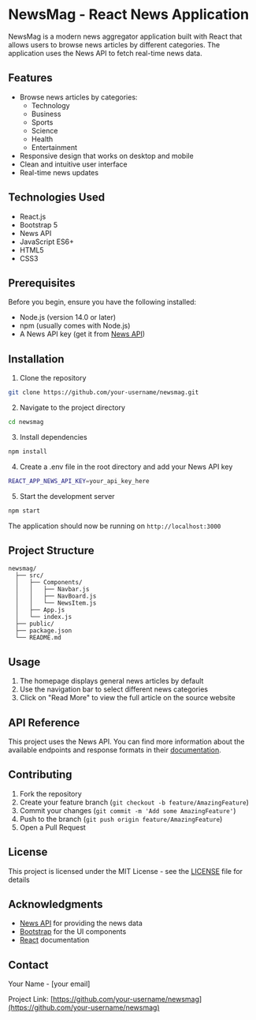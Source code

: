 # NewsMag - React News Application

NewsMag is a modern news aggregator application built with React that allows users to browse news articles by different categories. The application uses the News API to fetch real-time news data.

## Features

- Browse news articles by categories:
  - Technology
  - Business
  - Sports
  - Science
  - Health
  - Entertainment
- Responsive design that works on desktop and mobile
- Clean and intuitive user interface
- Real-time news updates



## Technologies Used

- React.js
- Bootstrap 5
- News API
- JavaScript ES6+
- HTML5
- CSS3

## Prerequisites

Before you begin, ensure you have the following installed:
- Node.js (version 14.0 or later)
- npm (usually comes with Node.js)
- A News API key (get it from [News API](https://newsapi.org/))

## Installation

1. Clone the repository
```bash
git clone https://github.com/your-username/newsmag.git
```

2. Navigate to the project directory
```bash
cd newsmag
```

3. Install dependencies
```bash
npm install
```

4. Create a .env file in the root directory and add your News API key
```bash
REACT_APP_NEWS_API_KEY=your_api_key_here
```

5. Start the development server
```bash
npm start
```

The application should now be running on `http://localhost:3000`

## Project Structure

```
newsmag/
  ├── src/
  │   ├── Components/
  │   │   ├── Navbar.js
  │   │   ├── NavBoard.js
  │   │   └── NewsItem.js
  │   ├── App.js
  │   └── index.js
  ├── public/
  ├── package.json
  └── README.md
```

## Usage

1. The homepage displays general news articles by default
2. Use the navigation bar to select different news categories
3. Click on "Read More" to view the full article on the source website

## API Reference

This project uses the News API. You can find more information about the available endpoints and response formats in their [documentation](https://newsapi.org/docs).

## Contributing

1. Fork the repository
2. Create your feature branch (`git checkout -b feature/AmazingFeature`)
3. Commit your changes (`git commit -m 'Add some AmazingFeature'`)
4. Push to the branch (`git push origin feature/AmazingFeature`)
5. Open a Pull Request

## License

This project is licensed under the MIT License - see the [LICENSE](LICENSE) file for details

## Acknowledgments

- [News API](https://newsapi.org/) for providing the news data
- [Bootstrap](https://getbootstrap.com/) for the UI components
- [React](https://reactjs.org/) documentation

## Contact

Your Name - [your email]

Project Link: [https://github.com/your-username/newsmag](https://github.com/your-username/newsmag)
